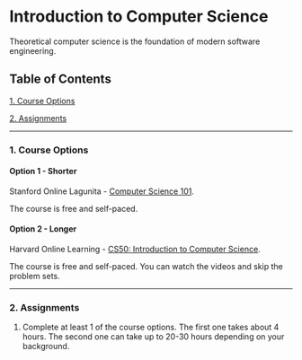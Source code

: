 # Introduction to Computer Science

Theoretical computer science is the foundation of modern software engineering.

## Table of Contents
[1. Course Options](#section-a)

[2. Assignments](#section-b)

---

### <a name="section-a"></a>1. Course Options

#### Option 1 - Shorter

Stanford Online Lagunita - [Computer Science 101](https://lagunita.stanford.edu/courses/Engineering/CS101/Summer2014/about).

The course is free and self-paced.

#### Option 2 - Longer

Harvard Online Learning - [CS50: Introduction to Computer Science](http://online-learning.harvard.edu/course/cs50-introduction-computer-science).

The course is free and self-paced. You can watch the videos and skip the problem sets.

---

### <a name="section-b"></a>2. Assignments

1. Complete at least 1 of the course options. The first one takes about 4 hours. The second one can take up to 20-30 hours depending on your background.
